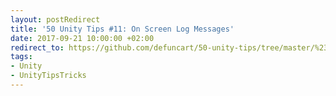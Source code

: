 ```yaml
---
layout: postRedirect
title: '50 Unity Tips #11: On Screen Log Messages'
date: 2017-09-21 10:00:00 +02:00
redirect_to: https://github.com/defuncart/50-unity-tips/tree/master/%2311-OnScreenLogMessages
tags:
- Unity
- UnityTipsTricks
---
```

